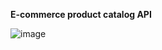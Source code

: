 **E-commerce product catalog API**

![image](https://github.com/user-attachments/assets/dca5e1f2-bca6-49eb-8f60-ab9f74404cd5)
